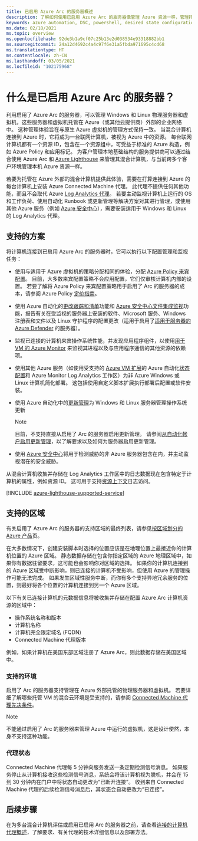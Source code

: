 ```yaml
---
title: 已启用 Azure Arc 的服务器概述
description: 了解如何使用已启用 Azure Arc 的服务器像管理 Azure 资源一样，管理托管在 Azure 外部的服务器。
keywords: azure automation, DSC, powershell, desired state configuration, update management, change tracking, inventory, runbooks, python, graphical, hybrid
ms.date: 02/18/2021
ms.topic: overview
ms.openlocfilehash: 92de3b1a9cf07c25b13e2d038534e93318882bb1
ms.sourcegitcommit: 24a12d4692c4a4c97f6e31a5fbda971695c4cd68
ms.translationtype: HT
ms.contentlocale: zh-CN
ms.lasthandoff: 03/05/2021
ms.locfileid: "102175968"
---
```

# <a name="what-is-azure-arc-enabled-servers"></a>什么是已启用 Azure Arc 的服务器？

利用启用了 Azure Arc 的服务器，可以管理 Windows 和 Linux 物理服务器和虚拟机，这些服务器和虚拟机托管在 Azure（或其他云提供商）外部的企业网络中。 这种管理体验旨在与原生 Azure 虚拟机的管理方式保持一致。 当混合计算机连接到 Azure 时，它将成为一台联网计算机，被视为 Azure 中的资源。 每台联网计算机都有一个资源 ID，包含在一个资源组中，可受益于标准的 Azure 构造，例如 Azure Policy 和应用标记。 为客户管理本地基础结构的服务提供商可以通过结合使用 Azure Arc 和 [Azure Lighthouse](../../lighthouse/how-to/manage-hybrid-infrastructure-arc.md) 来管理其混合计算机，与当前跨多个客户环境管理本机 Azure 资源一样。

若要为托管在 Azure 外部的混合计算机提供此体验，需要在打算连接到 Azure 的每台计算机上安装 Azure Connected Machine 代理。 此代理不提供任何其他功能，而且不会取代 Azure [Log Analytics 代理](../../azure-monitor/agents/log-analytics-agent.md)。 若要主动监视计算机上运行的 OS 和工作负荷、使用自动化 Runbook 或更新管理等解决方案对其进行管理，或使用其他 Azure 服务（例如 [Azure 安全中心](../../security-center/security-center-introduction.md)），需要安装适用于 Windows 和 Linux 的 Log Analytics 代理。

## <a name="supported-scenarios"></a>支持的方案

将计算机连接到已启用 Azure Arc 的服务器时，它可以执行以下配置管理和监视任务：

- 使用与适用于 Azure 虚拟机的策略分配相同的体验，分配 [Azure Policy 来宾配置](../../governance/policy/concepts/guest-configuration.md)。 目前，大多数来宾配置策略不会应用配置，它们仅审核计算机内部的设置。 若要了解将 Azure Policy 来宾配置策略用于启用了 Arc 的服务器的成本，请参阅 Azure Policy [定价指南](https://azure.microsoft.com/pricing/details/azure-policy/)。

- 使用 Azure 自动化的[更改跟踪和清单](../../automation/change-tracking/overview.md)功能和 [Azure 安全中心文件集成监视](https://docs.microsoft.com/azure/security-center/security-center-file-integrity-monitoring)功能，报告有关在受监视的服务器上安装的软件、Microsoft 服务、Windows 注册表和文件以及 Linux 守护程序的配置更改（适用于启用了[适用于服务器的 Azure Defender](https://docs.microsoft.com/azure/security-center/defender-for-servers-introduction) 的服务器）。

- 监视已连接的计算机来宾操作系统性能，并发现应用程序组件，以使用[用于 VM 的 Azure Monitor](../../azure-monitor/vm/vminsights-overview.md) 来监视其进程以及与应用程序通信的其他资源的依赖项。

- 使用其他 Azure 服务（如使用受支持的 [Azure VM 扩展](manage-vm-extensions.md)的 Azure 自动化[状态配置](../../automation/automation-dsc-overview.md)和 Azure Monitor Log Analytics 工作区）为非 Azure Windows 或 Linux 计算机简化部署。 这包括使用自定义脚本扩展执行部署后配置或软件安装。

- 使用 Azure 自动化中的[更新管理](../../automation/update-management/overview.md)为 Windows 和 Linux 服务器管理操作系统更新

    > [!NOTE]
    > 目前，不支持直接从启用了 Arc 的服务器启用更新管理。 请参阅[从自动化帐户启用更新管理](../../automation/update-management/enable-from-automation-account.md)，以了解要求以及如何为服务器启用更新管理。

- 使用 [Azure 安全中心](../../security-center/security-center-introduction.md)将用于检测威胁的非 Azure 服务器包含在内，并主动监视潜在的安全威胁。

从混合计算机收集并存储在 Log Analytics 工作区中的日志数据现在包含特定于计算机的属性，例如资源 ID。 这可用于支持[资源上下文](../../azure-monitor/logs/design-logs-deployment.md#access-mode)日志访问。

[!INCLUDE [azure-lighthouse-supported-service](../../../includes/azure-lighthouse-supported-service.md)]

## <a name="supported-regions"></a>支持的区域

有关启用了 Azure Arc 的服务器的支持区域的最终列表，请参见[按区域划分的 Azure 产品](https://azure.microsoft.com/global-infrastructure/services/?products=azure-arc)页。

在大多数情况下，创建安装脚本时选择的位置应该是在地理位置上最接近你的计算机位置的 Azure 区域。 静态数据存储在包含你指定区域的 Azure 地理区域中，如果你有数据驻留要求，这可能也会影响你对区域的选择。 如果你的计算机连接到的 Azure 区域受中断影响，则已连接的计算机不受影响，但使用 Azure 的管理操作可能无法完成。 如果发生区域性服务中断，而你有多个支持异地冗余服务的位置，则最好将各个位置的计算机连接到另一个 Azure 区域。

以下有关已连接计算机的元数据信息将被收集并存储在配置 Azure Arc 计算机资源的区域中：

- 操作系统名称和版本
- 计算机名称
- 计算机完全限定域名 (FQDN)
- Connected Machine 代理版本

例如，如果计算机在美国东部区域注册了 Azure Arc，则此数据存储在美国区域中。

### <a name="supported-environments"></a>支持的环境

启用了 Arc 的服务器支持管理在 Azure 外部托管的物理服务器和虚拟机。 若要详细了解哪些托管 VM 的混合云环境是受支持的，请参阅 [Connected Machine 代理先决条件](agent-overview.md#supported-environments)。

> [!NOTE]
> 不能通过启用了 Arc 的服务器来管理 Azure 中运行的虚拟机，这是设计使然，本身不支持这种功能。

### <a name="agent-status"></a>代理状态

Connected Machine 代理每 5 分钟向服务发送一条定期检测信号消息。 如果服务停止从计算机接收这些检测信号消息，系统会将该计算机视为脱机，并会在 15 到 30 分钟内在门户中将状态自动更改为“已断开连接”。 收到来自 Connected Machine 代理的后续检测信号消息后，其状态会自动更改为“已连接”。

## <a name="next-steps"></a>后续步骤

在为多台混合计算机评估或启用已启用 Arc 的服务器之前，请查看[连接的计算机代理概述](agent-overview.md)，了解要求、有关代理的技术详细信息以及部署方法。
